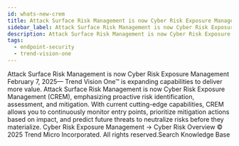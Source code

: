 ```yaml
---
id: whats-new-crem
title: Attack Surface Risk Management is now Cyber Risk Exposure Management
sidebar_label: Attack Surface Risk Management is now Cyber Risk Exposure Management
description: Attack Surface Risk Management is now Cyber Risk Exposure Management
tags:
  - endpoint-security
  - trend-vision-one
---
```


 Attack Surface Risk Management is now Cyber Risk Exposure Management February 7, 2025— Trend Vision One™ is expanding capabilities to deliver more value. Attack Surface Risk Management is now Cyber Risk Exposure Management (CREM), emphasizing proactive risk identification, assessment, and mitigation. With current cutting-edge capabilities, CREM allows you to continuously monitor entry points, prioritize mitigation actions based on impact, and predict future threats to neutralize risks before they materialize. Cyber Risk Exposure Management → Cyber Risk Overview © 2025 Trend Micro Incorporated. All rights reserved.Search Knowledge Base